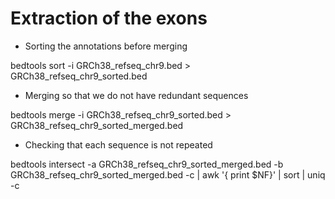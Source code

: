 # Extraction of the exons

- Sorting the annotations before merging

bedtools sort -i GRCh38_refseq_chr9.bed > GRCh38_refseq_chr9_sorted.bed


- Merging so that we do not have redundant sequences

bedtools merge -i GRCh38_refseq_chr9_sorted.bed  > GRCh38_refseq_chr9_sorted_merged.bed

- Checking that each sequence is not repeated

bedtools intersect -a GRCh38_refseq_chr9_sorted_merged.bed -b GRCh38_refseq_chr9_sorted_merged.bed -c | awk '{ print $NF}' | sort | uniq -c
